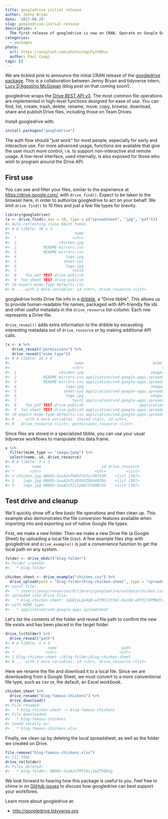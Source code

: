 ```yaml
---
title: googledrive initial release
author: Jenny Bryan
date: '2017-08-29'
slug: googledrive-initial-release
description: >
  The first release of googledrive is now on CRAN. Operate on Google Drive files from R.
categories:
  - packages
photo:
  url: https://unsplash.com/photos/wgLPy2YBXuc
  author: Paul Csogi
tags: []
---
```


We are tickled pink to announce the initial CRAN release of the [googledrive package](http://googledrive.tidyverse.org). This is a collaboration between Jenny Bryan and tidyverse intern, [Lucy D'Agostino McGowan](http://lucymcgowan.com/) (blog post on that coming soon!).

googledrive wraps the [Drive REST API v3](https://developers.google.com/drive/v3/web/about-sdk). The most common file operations are implemented in high-level functions designed for ease of use. You can find, list, create, trash, delete, rename, move, copy, browse, download, share and publish Drive files, including those on Team Drives.

Install googledrive with:

``` r
install.packages("googledrive")
```

The auth flow should "just work" for most people, especially for early and interactive use. For more advanced usage, functions are available that give the user much more control, i.e. to support non-interactive and remote usage. A low-level interface, used internally, is also exposed for those who wish to program around the Drive API.

First use
---------

You can see and filter your files, similar to the experience at <https://drive.google.com/>, with `drive_find()`. Expect to be taken to the browser here, in order to authorize googledrive to act on your behalf. We limit `drive_find()` to 10 files and just a few file types for brevity.

``` r
library(googledrive)
(x <- drive_find(n_max = 10, type = c("spreadsheet", "jpg", "pdf")))
#> Auto-refreshing stale OAuth token.
#> # A tibble: 10 x 3
#>                             name
#>  *                         <chr>
#>  1                   chicken.jpg
#>  2            README-mirrors.csv
#>  3            README-mirrors.csv
#>  4                      logo.jpg
#>  5                     sheet-xyz
#>  6                      logo.jpg
#>  7                         test2
#>  8    foo_pdf-TEST-drive-publish
#>  9  foo_sheet-TEST-drive-publish
#> 10 export-mime-type-defaults.csv
#> # ... with 2 more variables: id <chr>, drive_resource <list>
```

googledrive holds Drive file info in a [dribble](http://googledrive.tidyverse.org/reference/dribble.html), a "Drive tibble". This allows us to provide human-readable file names, packaged with API-friendly file ids and other useful metadata in the `drive_resource` list-column. Each row represents a Drive file.

`drive_reveal()` adds extra information to the dribble by excavating interesting metadata out of `drive_resource` or by making additional API calls.

``` r
(x <- x %>%
   drive_reveal("permissions") %>% 
   drive_reveal("mime_type"))
#> # A tibble: 10 x 6
#>                             name                               mime_type
#>                            <chr>                                   <chr>
#>  1                   chicken.jpg                              image/jpeg
#>  2            README-mirrors.csv application/vnd.google-apps.spreadsheet
#>  3            README-mirrors.csv application/vnd.google-apps.spreadsheet
#>  4                      logo.jpg                              image/jpeg
#>  5                     sheet-xyz application/vnd.google-apps.spreadsheet
#>  6                      logo.jpg                              image/jpeg
#>  7                         test2 application/vnd.google-apps.spreadsheet
#>  8    foo_pdf-TEST-drive-publish                         application/pdf
#>  9  foo_sheet-TEST-drive-publish application/vnd.google-apps.spreadsheet
#> 10 export-mime-type-defaults.csv application/vnd.google-apps.spreadsheet
#> # ... with 4 more variables: shared <lgl>, id <chr>,
#> #   drive_resource <list>, permissions_resource <list>
```

Since files are stored in a specialized tibble, you can use your usual tidyverse workflows to manipulate this data frame.

``` r
x %>% 
  filter(mime_type == "image/jpeg") %>% 
  select(name, id, drive_resource)
#> # A tibble: 3 x 3
#>          name                           id drive_resource
#> *       <chr>                        <chr>         <list>
#> 1 chicken.jpg 0B0Gh-SuuA2nTbEhtYnIzcFNfX3M    <list [39]>
#> 2    logo.jpg 0B0Gh-SuuA2nTLVE0VGZQVU40Z0U    <list [38]>
#> 3    logo.jpg 0B0Gh-SuuA2nTZjlpQmlVTm9BcVU    <list [38]>
```

Test drive and cleanup
----------------------

We'll quickly show off a few basic file operations and then clean up. This example also demonstrates the file conversion features available when importing into and exporting out of native Google file types.

First, we make a new folder. Then we make a new Drive file (a Google Sheet) by uploading a local file (csv). A few example files ship with googledrive and `drive_example()` is just a convenience function to get the local path on any system.

``` r
folder <- drive_mkdir("blog-folder")
#> Folder created:
#>   * blog-folder

chicken_sheet <- drive_example("chicken.csv") %>% 
  drive_upload(path = "blog-folder/blog-chicken-sheet", type = "spreadsheet")
#> Local file:
#>   * /Users/jenny/resources/R/library/googledrive/extdata/chicken.csv
#> uploaded into Drive file:
#>   * blog-chicken-sheet: 1qGE2yLpe4qN-wZCMCl1t5ml-0acGW-xEPZ2l6PMHd7o
#> with MIME type:
#>   * application/vnd.google-apps.spreadsheet
```

Let's list the contents of the folder and reveal file path to confirm the new file exists and has been placed in the target folder.

``` r
drive_ls(folder) %>%
  drive_reveal("path")
#> # A tibble: 1 x 4
#>                 name                             path
#> *              <chr>                            <chr>
#> 1 blog-chicken-sheet ~/blog-folder/blog-chicken-sheet
#> # ... with 2 more variables: id <chr>, drive_resource <list>
```

Here we rename the file and download it to a local file. Since we are downloading from a Google Sheet, we must convert to a more conventional file type, such as csv or, the default, an Excel workbook.

``` r
chicken_sheet %>% 
  drive_rename("blog-famous-chickens") %>% 
  drive_download()
#> File renamed:
#>   * blog-chicken-sheet -> blog-famous-chickens
#> File downloaded:
#>   * blog-famous-chickens
#> Saved locally as:
#>   * blog-famous-chickens.xlsx
```

Finally, we clean up by deleting the local spreadsheet, as well as the folder we created on Drive.

``` r
file.remove("blog-famous-chickens.xlsx")
#> [1] TRUE
drive_rm(folder)
#> Files deleted:
#>   * blog-folder: 0B0Gh-SuuA2nTMTl0cjIwZThQRzg
```

We look forward to hearing how this package is useful to you. Feel free to chime in on [GitHub issues](https://github.com/tidyverse/googledrive/issues) to discuss how googledrive can best support your workflows.

Learn more about googledrive at:

-   <http://googledrive.tidyverse.org>
